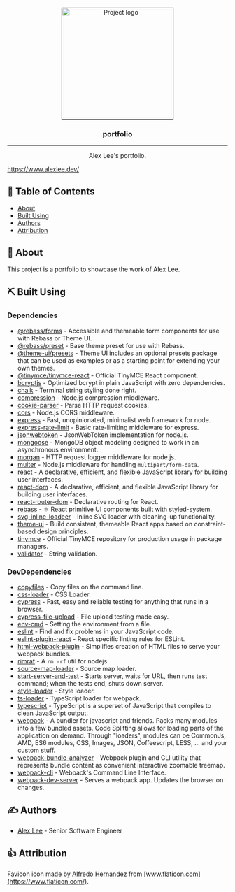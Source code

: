 <p align="center">
  <a href="" rel="noopener">
 <img width=256px height=256px src="https://svgshare.com/i/RH5.svg" alt="Project logo"></a>
</p>

<h3 align="center">portfolio</h3>

---

<p align="center">Alex Lee's portfolio.</b>
    <br> 
</p>

https://www.alexlee.dev/

## 📝 Table of Contents

- [About](#about)
- [Built Using](#built_using)
- [Authors](#authors)
- [Attribution](#attribution)

## 📝 About <a name = "about"></a>

This project is a portfolio to showcase the work of Alex Lee.

## ⛏️ Built Using <a name = "built_using"></a>

### Dependencies

- [@rebass/forms](https://www.npmjs.com/package/@rebass/forms) - Accessible and themeable form components for use with Rebass or Theme UI.
- [@rebass/preset](https://www.npmjs.com/package/@rebass/preset) - Base theme preset for use with Rebass.
- [@theme-ui/presets](https://www.npmjs.com/package/@theme-ui/presets) - Theme UI includes an optional presets package that can be used as examples or as a starting point for extending your own themes.
- [@tinymce/tinymce-react](https://www.npmjs.com/package/@tinymce/tinymce-react) - Official TinyMCE React component.
- [bcryptjs](https://github.com/dcodeIO/bcrypt.js) - Optimized bcrypt in plain JavaScript with zero dependencies.
- [chalk](https://github.com/chalk/chalk) - Terminal string styling done right.
- [compression](https://github.com/expressjs/compression) - Node.js compression middleware.
- [cookie-parser](https://github.com/expressjs/cookie-parser) - Parse HTTP request cookies.
- [cors](https://github.com/expressjs/cors) - Node.js CORS middleware.
- [express](https://expressjs.com/) - Fast, unopinionated, minimalist web framework for node.
- [express-rate-limit](https://github.com/nfriedly/express-rate-limit) - Basic rate-limiting middleware for express.
- [jsonwebtoken](https://github.com/auth0/node-jsonwebtoken) - JsonWebToken implementation for node.js.
- [mongoose](https://mongoosejs.com/) - MongoDB object modeling designed to work in an asynchronous environment.
- [morgan](https://github.com/expressjs/morgan) - HTTP request logger middleware for node.js.
- [multer](https://github.com/expressjs/multer) - Node.js middleware for handling `multipart/form-data`.
- [react](https://reactjs.org/) - A declarative, efficient, and flexible JavaScript library for building user interfaces.
- [react-dom](https://www.npmjs.com/package/react-dom) - A declarative, efficient, and flexible JavaScript library for building user interfaces.
- [react-router-dom](https://reactrouter.com/) - Declarative routing for React.
- [rebass](https://github.com/rebassjs/rebass) - ⚛️ React primitive UI components built with styled-system.
- [svg-inline-loadeer](https://github.com/webpack-contrib/svg-inline-loader) - Inline SVG loader with cleaning-up functionality.
- [theme-ui](https://github.com/system-ui/theme-ui) - Build consistent, themeable React apps based on constraint-based design principles.
- [tinymce](https://github.com/tinymce/tinymce-dist) - Official TinyMCE repository for production usage in package managers.
- [validator](https://github.com/validatorjs/validator.js) - String validation.

### DevDependencies

- [copyfiles](https://github.com/calvinmetcalf/copyfiles) - Copy files on the command line.
- [css-loader](https://github.com/webpack-contrib/css-loader) - CSS Loader.
- [cypress](https://www.cypress.io/) - Fast, easy and reliable testing for anything that runs in a browser.
- [cypress-file-upload](https://github.com/abramenal/cypress-file-upload) - File upload testing made easy.
- [env-cmd](https://github.com/toddbluhm/env-cmd) - Setting the environment from a file.
- [eslint](https://eslint.org/) - Find and fix problems in your JavaScript code.
- [eslint-plugin-react](https://github.com/yannickcr/eslint-plugin-react) - React specific linting rules for ESLint.
- [html-webpack-plugin](https://github.com/jantimon/html-webpack-plugin) - Simplifies creation of HTML files to serve your webpack bundles.
- [rimraf](https://github.com/isaacs/rimraf) - A `rm -rf` util for nodejs.
- [source-map-loader](https://webpack.js.org/loaders/source-map-loader/) - Source map loader.
- [start-server-and-test](https://github.com/bahmutov/start-server-and-test) - Starts server, waits for URL, then runs test command; when the tests end, shuts down server.
- [style-loader](https://github.com/webpack-contrib/style-loader) - Style loader.
- [ts-loader](https://github.com/TypeStrong/ts-loader) - TypeScript loader for webpack.
- [typescript](https://www.typescriptlang.org/) - TypeScript is a superset of JavaScript that compiles to clean JavaScript output.
- [webpack](https://webpack.js.org/) - A bundler for javascript and friends. Packs many modules into a few bundled assets. Code Splitting allows for loading parts of the application on demand. Through "loaders", modules can be CommonJs, AMD, ES6 modules, CSS, Images, JSON, Coffeescript, LESS, ... and your custom stuff.
- [webpack-bundle-analyzer](https://github.com/webpack-contrib/webpack-bundle-analyzer) - Webpack plugin and CLI utility that represents bundle content as convenient interactive zoomable treemap.
- [webpack-cli](https://webpack.js.org/api/cli/) - Webpack's Command Line Interface.
- [webpack-dev-server](https://webpack.js.org/configuration/dev-server/) - Serves a webpack app. Updates the browser on changes.

## ✍️ Authors <a name = "authors"></a>

- [Alex Lee](https://www.alexlee.dev/) - Senior Software Engineer

## 👍 Attribution <a name = "attribution"></a>

Favicon icon made by [Alfredo Hernandez](https://www.flaticon.com/authors/alfredo-hernandez) from [www.flaticon.com](https://www.flaticon.com/).
